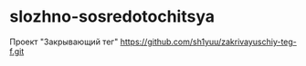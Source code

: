 # slozhno-sosredotochitsya
Проект "Закрывающий тег"
https://github.com/sh1yuu/zakrivayuschiy-teg-f.git